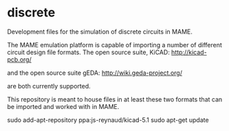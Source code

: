 # discrete
Development files for the simulation of discrete circuits in MAME.

The MAME emulation platform is capable of importing a number of different
circuit design file formats.  The open source suite, KiCAD:
http://kicad-pcb.org/

and the open source suite gEDA:
http://wiki.geda-project.org/

are both currently supported.

This repository is meant to house files in at least these two formats that can
be imported and worked with in MAME.

sudo add-apt-repository ppa:js-reynaud/kicad-5.1
sudo apt-get update

